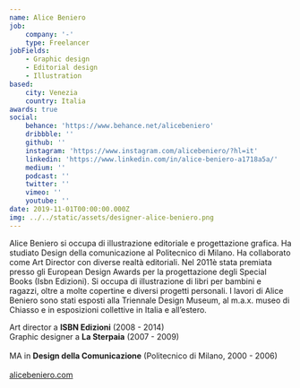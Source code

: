 ```yaml
---
name: Alice Beniero
job:
    company: '-'
    type: Freelancer
jobFields:
    - Graphic design
    - Editorial design
    - Illustration
based:
    city: Venezia
    country: Italia
awards: true
social:
    behance: 'https://www.behance.net/alicebeniero'
    dribbble: ''
    github: ''
    instagram: 'https://www.instagram.com/alicebeniero/?hl=it'
    linkedin: 'https://www.linkedin.com/in/alice-beniero-a1718a5a/'
    medium: ''
    podcast: ''
    twitter: ''
    vimeo: ''
    youtube: ''
date: 2019-11-01T00:00:00.000Z
img: ../../static/assets/designer-alice-beniero.png
---
```


Alice Beniero si occupa di illustrazione editoriale e progettazione grafica. Ha studiato Design della comunicazione al Politecnico di Milano.
Ha collaborato come Art Director con diverse realtà editoriali. Nel 2011è stata premiata presso gli European Design Awards per la progettazione degli Special Books (Isbn Edizioni).
Si occupa di illustrazione di libri per bambini e ragazzi, oltre a molte copertine e diversi progetti personali.
I lavori di Alice Beniero sono stati esposti alla Triennale Design Museum, al m.a.x. museo di Chiasso e in esposizioni collettive in Italia e all’estero.

Art director a **ISBN Edizioni** (2008 - 2014)  
Graphic designer a **La Sterpaia** (2007 - 2009)<br><br>
MA in **Design della Comunicazione** (Politecnico di Milano, 2000 - 2006)<br><br>
[alicebeniero.com](https://cargocollective.com/alicebeniero)
